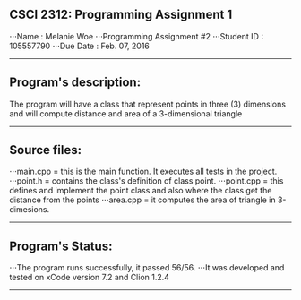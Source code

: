## CSCI 2312: Programming Assignment 1

⋅⋅⋅Name : Melanie Woe
⋅⋅⋅Programming Assignment #2
⋅⋅⋅Student ID : 105557790
⋅⋅⋅Due Date : Feb. 07, 2016

***

Program's description:
------
The program will have a class that represent points in three (3) dimensions and will compute distance and area of a 3-dimensional triangle

***
Source files:
------
⋅⋅⋅main.cpp = this is the main function. It executes all tests in the project.
⋅⋅⋅point.h = contains the class's definition of class point.
⋅⋅⋅point.cpp = this defines and implement the point class and also where the class get the distance from the points 
⋅⋅⋅area.cpp = it computes the area of triangle in 3-dimesions.

***

Program's Status:
------
⋅⋅⋅The program runs successfully, it passed 56/56.
⋅⋅⋅It was developed and tested on xCode version 7.2 and Clion 1.2.4

***
